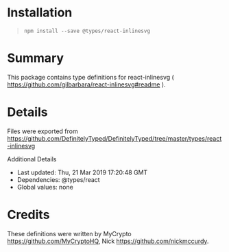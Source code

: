# Installation
> `npm install --save @types/react-inlinesvg`

# Summary
This package contains type definitions for react-inlinesvg ( https://github.com/gilbarbara/react-inlinesvg#readme ).

# Details
Files were exported from https://github.com/DefinitelyTyped/DefinitelyTyped/tree/master/types/react-inlinesvg

Additional Details
 * Last updated: Thu, 21 Mar 2019 17:20:48 GMT
 * Dependencies: @types/react
 * Global values: none

# Credits
These definitions were written by MyCrypto <https://github.com/MyCryptoHQ>, Nick <https://github.com/nickmccurdy>.
